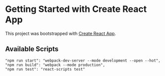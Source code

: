 # Getting Started with Create React App

This project was bootstrapped with [Create React App](https://github.com/facebook/create-react-app).

## Available Scripts

    "npm run start": "webpack-dev-server --mode development --open --hot",
    "npm run build": "webpack --mode production",
    "npm run test": "react-scripts test"
